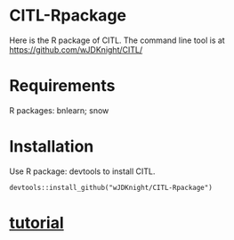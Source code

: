 # CITL-Rpackage
Here is the R package of CITL. The command line tool is at https://github.com/wJDKnight/CITL/ 
# Requirements
  R packages: bnlearn; snow  
# Installation 
  Use R package: devtools to install CITL.
    
    devtools::install_github("wJDKnight/CITL-Rpackage")
  
 # [tutorial](https://wjdknight.github.io/CITL-Rpackage/package_tutorial.html)

